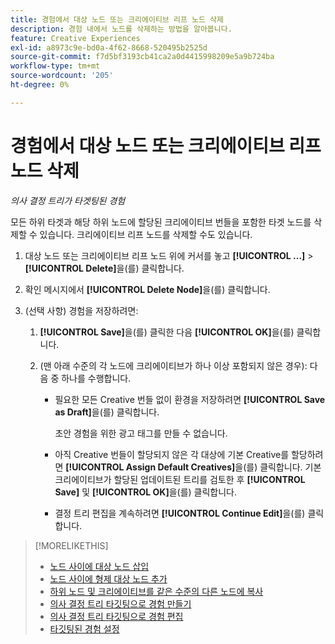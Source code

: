 ```yaml
---
title: 경험에서 대상 노드 또는 크리에이티브 리프 노드 삭제
description: 경험 내에서 노드를 삭제하는 방법을 알아봅니다.
feature: Creative Experiences
exl-id: a8973c9e-bd0a-4f62-8668-520495b2525d
source-git-commit: f7d5bf3193cb41ca2a0d4415998209e5a9b724ba
workflow-type: tm+mt
source-wordcount: '205'
ht-degree: 0%

---
```


# 경험에서 대상 노드 또는 크리에이티브 리프 노드 삭제

*의사 결정 트리가 타겟팅된 경험*

모든 하위 타겟과 해당 하위 노드에 할당된 크리에이티브 번들을 포함한 타겟 노드를 삭제할 수 있습니다. 크리에이티브 리프 노드를 삭제할 수도 있습니다.

<!-- 1. [ways to get to the decision tree] -->

1. 대상 노드 또는 크리에이티브 리프 노드 위에 커서를 놓고 **[!UICONTROL ...]** > **[!UICONTROL Delete]**&#x200B;을(를) 클릭합니다.

1. 확인 메시지에서 **[!UICONTROL Delete Node]**&#x200B;을(를) 클릭합니다.

1. (선택 사항) 경험을 저장하려면:

   1. **[!UICONTROL Save]**&#x200B;을(를) 클릭한 다음 **[!UICONTROL OK]**&#x200B;을(를) 클릭합니다.

   1. (맨 아래 수준의 각 노드에 크리에이티브가 하나 이상 포함되지 않은 경우): 다음 중 하나를 수행합니다.

      * 필요한 모든 Creative 번들 없이 환경을 저장하려면 **[!UICONTROL Save as Draft]**&#x200B;을(를) 클릭합니다.

        초안 경험을 위한 광고 태그를 만들 수 없습니다.

      * 아직 Creative 번들이 할당되지 않은 각 대상에 기본 Creative를 할당하려면 **[!UICONTROL Assign Default Creatives]**&#x200B;을(를) 클릭합니다. 기본 크리에이티브가 할당된 업데이트된 트리를 검토한 후 **[!UICONTROL Save]** 및 **[!UICONTROL OK]**&#x200B;을(를) 클릭합니다.

      * 결정 트리 편집을 계속하려면 **[!UICONTROL Continue Edit]**&#x200B;을(를) 클릭합니다.

>[!MORELIKETHIS]
>
>* [노드 사이에 대상 노드 삽입](experience-target-node-add-inner.md)
>* [노드 사이에 형제 대상 노드 추가](experience-target-node-add-sibling.md)
>* [하위 노드 및 크리에이티브를 같은 수준의 다른 노드에 복사](experience-target-node-copy.md)
>* [의사 결정 트리 타깃팅으로 경험 만들기](experience-create-targeting.md)
>* [의사 결정 트리 타깃팅으로 경험 편집](experience-edit-targeting.md)
>* [타깃팅된 경험 설정](experience-settings-targeting.md)
